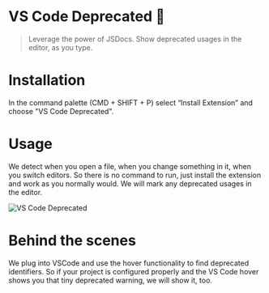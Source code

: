 # VS Code Deprecated 🚨

> Leverage the power of JSDocs. Show deprecated usages in the editor, as you type.

# Installation

In the command palette (CMD + SHIFT + P) select “Install Extension” and choose "VS Code Deprecated".

# Usage

We detect when you open a file, when you change something in it, when you switch editors. So there is no command to run, just install the extension and work as you normally would. We will mark any deprecated usages in the editor.

<img src="https://github.com/balajmarius/vscode-deprecated/blob/master/images/banner.png?raw=true" alt="VS Code Deprecated" />

# Behind the scenes

We plug into VSCode and use the hover functionality to find deprecated identifiers. So if your project is configured properly and the VS Code hover shows you that tiny deprecated warning, we will show it, too.
